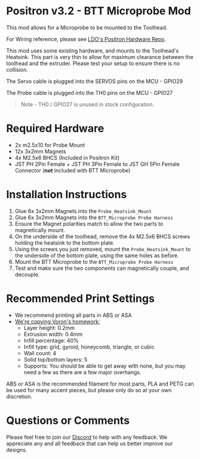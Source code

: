 # Positron v3.2 - BTT Microprobe Mod
This mod allows for a Microprobe to be mounted to the Toolhead.

For Wiring reference, please see [LDO's Positron Hardware Repo](https://github.com/MotorDynamicsLab/PositronHardware/tree/master/PositronV3.2).

This mod uses some existing hardware, and mounts to the Toolhead's Heatsink. This part is very thin to allow for maximum clearance between the toolhead and the extruder. Please test your setup to ensure there is no collision.

The Servo cable is plugged into the SERVOS pins on the MCU - GPIO29

The Probe cable is plugged into the TH0 pins on the MCU - GPIO27
> Note - TH0 / GPIO27 is unused in stock configuration.

# Required Hardware
- 2x m2.5x10 for Probe Mount
- 12x 3x2mm Magnets
- 4x M2.5x6 BHCS (Included in Positron Kit)
- JST PH 2Pin Female + JST PH 3Pin Female to JST GH 5Pin Female Connector (**not** included with BTT Microprobe)

# Installation Instructions
1. Glue 6x 3x2mm Magnets into the `Probe_Heatsink_Mount`
2. Glue 6x 3x2mm Magnets into the `BTT_Microprobe Probe Harness`
3. Ensure the Magnet polarities match to allow the two parts to magnetically mount.
4. On the underside of the toolhead, remove the 4x M2.5x6 BHCS screws holding the heatsink to the bottom plate.
5. Using the screws you just removed, mount the `Probe_Heatsink_Mount` to the underside of the bottom plate, using the same holes as before.
6. Mount the BTT Microprobe to the `BTT_Microprobe Probe Harness`
7. Test and make sure the two components can magnetically couple, and decouple.

# Recommended Print Settings

 - We recommend printing all parts in ABS or ASA
 - [We're copying Voron's homework;](https://docs.vorondesign.com/sourcing.html#print-settings)
    - Layer height: 0.2mm
    - Extrusion width: 0.4mm
    - Infill percentage: 40%
    - Infill type: grid, gyroid, honeycomb, triangle, or cubic
    - Wall count: 4
    - Solid top/bottom layers: 5
    - Supports: You should be able to get away with none, but you may need a few as there are a few major overhangs.

ABS or ASA is the recommended filament for most parts, PLA and PETG can be used for many accent pieces, but please only do so at your own discretion.

# Questions or Comments
Please feel free to join our [Discord](https://discord.gg/mGDkYZtyNY) to help with any feedback. We appreciate any and all feedback that can help us better improve our designs.
